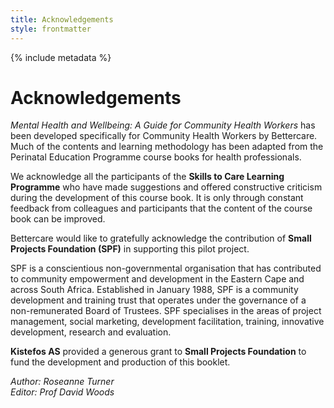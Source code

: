 ```yaml
---
title: Acknowledgements
style: frontmatter
---
```


{% include metadata %}

# Acknowledgements

*Mental Health and Wellbeing: A Guide for Community Health Workers* has been developed specifically for Community Health Workers by Bettercare. Much of the contents and learning methodology has been adapted from the Perinatal Education Programme course books for health professionals.

We acknowledge all the participants of the **Skills to Care Learning Programme** who have made suggestions and offered constructive criticism during the development of this course book. It is only through constant feedback from colleagues and participants that the content of the course book can be improved.

Bettercare would like to gratefully acknowledge the contribution of **Small Projects Foundation (SPF)** in supporting this pilot project. 

SPF is a conscientious non-governmental organisation that has contributed to community empowerment and development in the Eastern Cape and across South Africa. Established in January 1988, SPF is a community development and training trust that operates under the governance of a non-remunerated Board of Trustees. SPF specialises in the areas of project management, social marketing, development facilitation, training, innovative development, research and evaluation.

**Kistefos AS** provided a generous grant to **Small Projects Foundation** to fund the development and production of this booklet.

*Author: Roseanne Turner*
<br>*Editor: Prof David Woods*